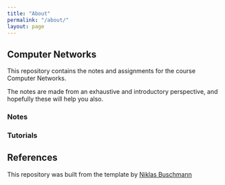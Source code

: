 ```yaml
---
title: "About"
permalink: "/about/"
layout: page
---
```


## Computer Networks

This repository contains the notes and assignments for the course Computer Networks.

The notes are made from an exhaustive and introductory perspective, and hopefully these will help you also.

### Notes


### Tutorials



## References

This repository was built from the template by [Niklas Buschmann](https://github.com/niklasbuschmann/contrast)